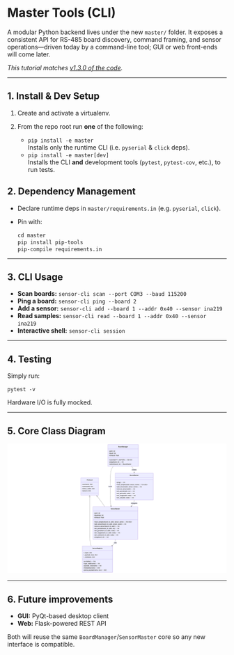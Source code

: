 # Master Tools (CLI)

A modular Python backend lives under the new `master/` folder.
It exposes a consistent API for RS-485 board discovery, command framing, and sensor operations—driven today by a command-line tool; GUI or web front-ends will come later.

*This tutorial matches [v1.3.0 of the code](https://github.com/brahimab8/stm32-i2c-sensor-hub/tree/v1.3.0).*

---

## 1. Install & Dev Setup

1. Create and activate a virtualenv.
2. From the repo root run **one** of the following:

   - `pip install -e master`  
     Installs only the runtime CLI (i.e. `pyserial` & `click` deps).
   - `pip install -e master[dev]`  
     Installs the CLI **and** development tools (`pytest`, `pytest-cov`, etc.), to run tests.

## 2. Dependency Management

* Declare runtime deps in `master/requirements.in` (e.g. `pyserial`, `click`).
* Pin with:

  ```
  cd master
  pip install pip-tools
  pip-compile requirements.in
  ```

---

## 3. CLI Usage

* **Scan boards:**
  `sensor-cli scan --port COM3 --baud 115200`
* **Ping a board:**
  `sensor-cli ping --board 2`
* **Add a sensor:**
  `sensor-cli add --board 1 --addr 0x40 --sensor ina219`
* **Read samples:**
  `sensor-cli read --board 1 --addr 0x40 --sensor ina219`
* **Interactive shell:**
  `sensor-cli session`

---

## 4. Testing

Simply run:

```
pytest -v
```

Hardware I/O is fully mocked.

---
## 5. Core Class Diagram

![Class Diagram](./images/master_class_diagram.png)

---
## 6. Future improvements

* **GUI:** PyQt-based desktop client
* **Web:** Flask-powered REST API

Both will reuse the same `BoardManager`/`SensorMaster` core so any new interface is compatible.
